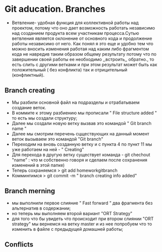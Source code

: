  # Git aducation. Branches
* Ветвление- удобная функция для коллективной работы над проектом, потому что оно дает возможность работать независимо над созданием продукта всем участникам процесса.Сутью ветвления является оклонение от основного кода и продолжение работы независимо от него. Как понял я это еще и удобно тем что можно вносить изменения работая над каким либо фрагментом кода не навредив таким образом общему результату потому что по завершении своей работы ее необходимо ,,встроить,, обратно., то есть слить с другими ветками и при этом результат может быть как положительный ( без конфликта) так и отрицительный (конфликтный).
 ## Branch creating
 * Мы разбили основной файл на подразделы и отрабатываем создание веток. 
 * В коммите к этому разбиению мы прописали " File structure added " то есть мы создали структуру;
 * Далее мы создали новую ветку вызвав это командой " Git branch name "
 * Далее мы смотрим перечень сцществующих на данный момент веток вызываем это командой "Git branch" 
 * Переходим на вновь созданную ветку и с пункта 4 по пункт 11 мы уже работаем на ней - " Creating" 
 * Для перехода в другую ветку существует команда - git chechout "name" : что м собственно говоря и сделаем после сохранения изменений в этой папке) 
 * Теперь сохраняемся > git add homeworkgitbranch
 * Комминтимся > git commit -m " branch creating info added" 

 ## Branch merning 
  * мы выполнили первое слияние " Fast forward " два фрагмента без альтернатив в содержании; 
 * но теперь мы выполняем второй вариант  "ORT Strategy" 
 * для того что бы увидеть что происходит при втором слиянии "ORT strategy" мы вернемся на ветку master и из нее попробуем что то изменить в файле с предыдущей домашней работы;
 

 ## Conflicts 